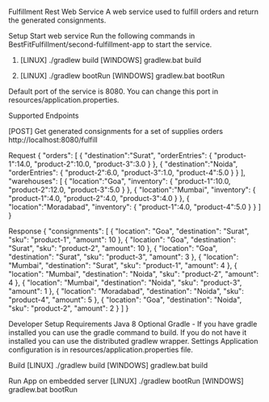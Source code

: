Fulfillment Rest Web Service
A web service used to fulfill orders and return the generated consignments.

Setup
Start web service
Run the following commands in BestFitFulfillment/second-fulfillment-app to start the service.

1.  [LINUX] ./gradlew build
    [WINDOWS] gradlew.bat build

2.  [LINUX] ./gradlew bootRun
    [WINDOWS] gradlew.bat bootRun

Default port of the service is 8080. You can change this port in resources/application.properties.

Supported Endpoints

[POST] Get generated consignments for a set of supplies orders
http://localhost:8080/fulfill

Request
{
	"orders":
	[
		{
			"destination":"Surat",
			"orderEntries": {
				"product-1":14.0,
				"product-2":10.0,
				"product-3":3.0
			}
		},
		{
			"destination":"Noida",
			"orderEntries": {
				"product-2":6.0,
				"product-3":1.0,
				"product-4":5.0
			}
		}
	],
	"warehouses":
	[
		{
			"location":"Goa",
			"inventory": {
				"product-1":10.0,
				"product-2":12.0,
				"product-3":5.0
			}
		},
		{
			"location":"Mumbai",
			"inventory": {
				"product-1":4.0,
				"product-2":4.0,
				"product-3":4.0
			}
		},
		{
			"location":"Moradabad",
			"inventory": {
				"product-1":4.0,
				"product-4":5.0
			}
		}
	]
}

Response
{
    "consignments": [
        {
            "location": "Goa",
            "destination": "Surat",
            "sku": "product-1",
            "amount": 10
        },
        {
            "location": "Goa",
            "destination": "Surat",
            "sku": "product-2",
            "amount": 10
        },
        {
            "location": "Goa",
            "destination": "Surat",
            "sku": "product-3",
            "amount": 3
        },
        {
            "location": "Mumbai",
            "destination": "Surat",
            "sku": "product-1",
            "amount": 4
        },
        {
            "location": "Mumbai",
            "destination": "Noida",
            "sku": "product-2",
            "amount": 4
        },
        {
            "location": "Mumbai",
            "destination": "Noida",
            "sku": "product-3",
            "amount": 1
        },
        {
            "location": "Moradabad",
            "destination": "Noida",
            "sku": "product-4",
            "amount": 5
        },
        {
            "location": "Goa",
            "destination": "Noida",
            "sku": "product-2",
            "amount": 2
        }
    ]
}


Developer Setup
Requirements
Java 8
Optional
Gradle - If you have gradle installed you can use the gradle command to build. If you do not have it installed you can use the distributed gradlew wrapper.
Settings
Application configuration is in resources/application.properties file.

Build
[LINUX] ./gradlew build [WINDOWS] gradlew.bat build

Run App on embedded server
[LINUX] ./gradlew bootRun [WINDOWS] gradlew.bat bootRun
